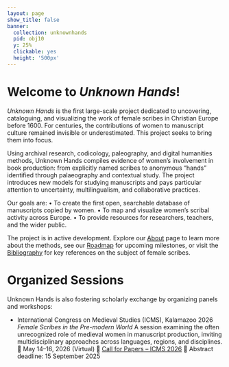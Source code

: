```yaml
---
layout: page
show_title: false
banner:
  collection: unknownhands
  pid: obj10
  y: 25%
  clickable: yes
  height: '500px'
---
```


# Welcome to *Unknown Hands*!

*Unknown Hands* is the first large-scale project dedicated to uncovering, cataloguing, and visualizing the work of female scribes in Christian Europe before 1600. For centuries, the contributions of women to manuscript culture remained invisible or underestimated. This project seeks to bring them into focus.

Using archival research, codicology, paleography, and digital humanities methods, Unknown Hands compiles evidence of women’s involvement in book production: from explicitly named scribes to anonymous “hands” identified through palaeography and contextual study. The project introduces new models for studying manuscripts and pays particular attention to uncertainty, multilingualism, and collaborative practices.

Our goals are:
	•	To create the first open, searchable database of manuscripts copied by women.
	•	To map and visualize women’s scribal activity across Europe.
	•	To provide resources for researchers, teachers, and the wider public.

The project is in active development. Explore our [About](/pages/about.md) page to learn more about the methods, see our [Roadmap](/pages/roadmap.md) for upcoming milestones, or visit the [Bibliography](/pages/bibliography.md) for key references on the subject of female scribes.


# Organized Sessions
Unknown Hands is also fostering scholarly exchange by organizing panels and workshops:
- International Congress on Medieval Studies (ICMS), Kalamazoo 2026
*Female Scribes in the Pre-modern World*
A session examining the often unrecognized role of medieval women in manuscript production, inviting multidisciplinary approaches across languages, regions, and disciplines.
📅 May 14–16, 2026 (Virtual)
📌 [Call for Papers – ICMS 2026](https://icms.confex.com/icms/2026/prelim.cgi/Session/7492)
📝 Abstract deadline: 15 September 2025